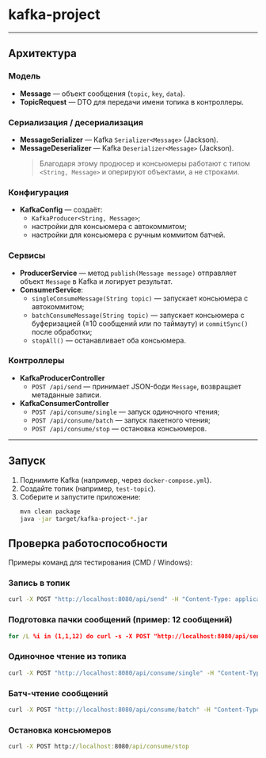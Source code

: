 # kafka-project

---

## Архитектура

### Модель

- **Message** — объект сообщения (`topic`, `key`, `data`).
- **TopicRequest** — DTO для передачи имени топика в контроллеры.

### Сериализация / десериализация

- **MessageSerializer** — Kafka `Serializer<Message>` (Jackson).
- **MessageDeserializer** — Kafka `Deserializer<Message>` (Jackson).
  > Благодаря этому продюсер и консьюмеры работают с типом `<String, Message>` и оперируют объектами, а не строками.

### Конфигурация

- **KafkaConfig** — создаёт:
    - `KafkaProducer<String, Message>`;
    - настройки для консьюмера с автокоммитом;
    - настройки для консьюмера с ручным коммитом батчей.

### Сервисы

- **ProducerService** — метод `publish(Message message)` отправляет объект `Message` в Kafka и логирует результат.
- **ConsumerService**:
    - `singleConsumeMessage(String topic)` — запускает консьюмера с автокоммитом;
    - `batchConsumeMessage(String topic)` — запускает консьюмера с буферизацией (≥10 сообщений или по таймауту) и
      `commitSync()` после обработки;
    - `stopAll()` — останавливает оба консьюмера.

### Контроллеры

- **KafkaProducerController**
    - `POST /api/send` — принимает JSON-боди `Message`, возвращает метаданные записи.
- **KafkaConsumerController**
    - `POST /api/consume/single` — запуск одиночного чтения;
    - `POST /api/consume/batch` — запуск пакетного чтения;
    - `POST /api/consume/stop` — остановка консьюмеров.

---

## Запуск

1. Поднимите Kafka (например, через `docker-compose.yml`).
2. Создайте топик (например, `test-topic`).
3. Соберите и запустите приложение:
   ```bash
   mvn clean package
   java -jar target/kafka-project-*.jar

## Проверка работоспособности

Примеры команд для тестирования (CMD / Windows):

### Запись в топик

```cmd
curl -X POST "http://localhost:8080/api/send" -H "Content-Type: application/json" -d "{\"topic\":\"demo-topic\",\"key\":\"user-1\",\"data\":\"hello json!\"}"
```

### Подготовка пачки сообщений (пример: 12 сообщений)

```cmd
for /L %i in (1,1,12) do curl -s -X POST "http://localhost:8080/api/send" -H "Content-Type: application/json" -d "{\"topic\":\"demo-topic\",\"key\":\"user-%i\",\"data\":\"payload-%i\"}" > NUL
```

### Одиночное чтение из топика

```cmd
curl -X POST "http://localhost:8080/api/consume/single" -H "Content-Type: application/json" -d "{\"topic\":\"demo-topic\"}"
```

### Батч-чтение сообщений

```cmd
curl -X POST "http://localhost:8080/api/consume/batch" -H "Content-Type: application/json" -d "{\"topic\":\"demo-topic\"}"
```

### Остановка консьюмеров

```cmd
curl -X POST http://localhost:8080/api/consume/stop
```